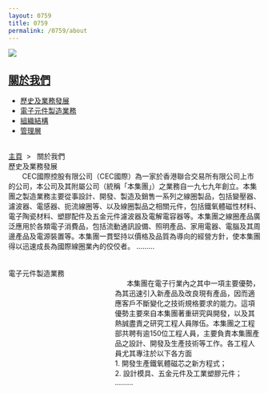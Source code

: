 ```yaml
--- 
layout: 0759 
title: 0759
permalink: /0759/about
---
```

<div class="bannerWrap">
   <img src="img/aboutCEC_2.jpg">
</div>
<div class="contentWrap">
   <div class="leftMenuWrap">
      <div class="leftHeader">
         <h2><a href="/0759/about.php">關於我們</a></h2>
      </div>
      <ul class="leftMenu">
         <li><a href="/0759/history.php">歷史及業務發展</a></li>
         <li><a href="/0759/Manufacturing.php">電子元件製造業務</a></li>
         <li><a href="/0759/organization.php">組織結構</a></li>
         <li><a href="/0759/management.php">管理層</a></li>
      </ul>
   </div>
   <div class="rightContent">
      <div id="body_right">
         <br>
         <div class="locationBar">
            <a id="link_Home" href="/0759/">主頁</a>&nbsp;&nbsp;&gt;&nbsp;&nbsp;
            <span id="l_ContactUs">關於我們</span>
         </div>
         <div class="title">
            <span id="l_Hb">歷史及業務發展</span>
            <span style="padding-left:5px"><a href="/0759/history.php"><input type="image" name="imgBtn_More1" id="imgBtn_More1" class="more_2" src="img/more.gif" alt="" border="0"></a></span>
         </div>
         <div id="aboutcec_content1">&nbsp;&nbsp;&nbsp;&nbsp;&nbsp;&nbsp; CEC國際控股有限公司（CEC國際）為一家於香港聯合交易所有限公司上市的公司，本公司及其附屬公司（統稱「本集團」）之業務自一九七九年創立。本集團之製造業務主要從事設計、開發、製造及銷售一系列之線圈製品，包括變壓器、濾波器、電感器、扼流線圈等、以及線圈製品之相關元件，包括鐵氧體磁性材料、電子陶瓷材料、塑膠配件及五金元件濾波器及電解電容器等。本集團之線圈產品廣泛應用於各類電子消費品，包括流動通訊設備、照明產品、家用電器、電腦及其周邊產品及電源裝置等。本集團一貫堅持以價格及品質為導向的經營方針，使本集團得以迅速成長為國際線圈業內的佼佼者。 .........</div>
         <br><br>
         <div class="title">
            <span id="l_Drd">電子元件製造業務</span>
            <span style="padding-left:5px"><a href="/0759/Manufacturing.php"><input type="image" name="imgBtn_More2" id="imgBtn_More2" class="more_2" src="img/more.gif" alt="" border="0"></a></span>
         </div>
         <div id="aboutcec_content2">
            <span style="display: block;height: 515px;width: 213px;float: left;"><img src="img/001.gif" alt="" align="left"></span>&nbsp;&nbsp;&nbsp;&nbsp;&nbsp;&nbsp;本集團在電子行業內之其中一項主要優勢，為其迅速引入新產品及改良現有產品，因而適應客戶不斷變化之技術規格要求的能力。這項優勢主要來自本集團著重研究與開發，以及其熱誠盡責之研究工程人員隊伍。本集團之工程部共聘有逾150位工程人員，主要負責本集團產品之設計、開發及生產技術等工作。各工程人員尤其專注於以下各方面
            <br>
            1. 開發生產鐵氧體磁芯之新方程式；<br>
            2. 設計模具、五金元件及工業塑膠元件；<br>		
            ......... 
         </div>
      </div>
   </div>
</div>